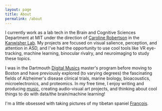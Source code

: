 ```yaml
---
layout: page
title: About
permalink: /about
---
```


I currently work as a lab tech in the Brain and Cognitive Sciences Department at MIT under the direction of [Caroline Robertson](https://www.robertsonlab.com/) in the [Kanwisher Lab](http://web.mit.edu/bcs/nklab/index.shtml). My projects are focused on visual salience, perception, and attention in ASD, and I've had the opportunity to use cool tools like VR eye-tracking, machine learning, binocular rivalry, and neuroimaging to study these topics.

I was in the Dartmouth [Digital Musics](https://music.dartmouth.edu/graduate) master's program before moving to Boston and have previously explored (to varying degrees) the fascinating fields of Alzheimer's disease clinical trials, marine biology, bioacoustics, microelectronics, and proteomics. In my free time, I enjoy writing and producing [music](https://soundcloud.com/sweatercore "Here are some sweater inspired beats."), creating audio-visual art projects, and thinking about cool things to do with data/the brain/machine learning!

I'm a little obsessed with taking pictures of my tibetan spaniel [François](https://www.instagram.com/jshoonm/).